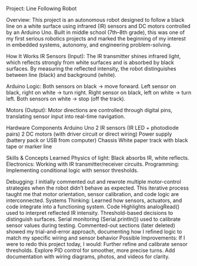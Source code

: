 Project: Line Following Robot


Overview: This project is an autonomous robot designed to follow a black line on a white surface using infrared (IR) sensors and DC motors controlled by an Arduino Uno. Built in middle school (7th–8th grade), this was one of my first serious robotics projects and marked the beginning of my interest in embedded systems, autonomy, and engineering problem-solving.

How It Works
  IR Sensors (Input): The IR transmitter shines infrared light, which reflects strongly from white surfaces and is absorbed by black surfaces. By measuring the reflected intensity, the robot distinguishes between line (black) and background (white).
  
  Arduino Logic:
    Both sensors on black → move forward.
    Left sensor on black, right on white → turn right.
    Right sensor on black, left on white → turn left.
    Both sensors on white → stop (off the track).
  
  Motors (Output): Motor directions are controlled through digital pins, translating sensor input into real-time navigation.
  
  Hardware Components
    Arduino Uno
    2 IR sensors (IR LED + photodiode pairs)
    2 DC motors (with driver circuit or direct wiring)
    Power supply (battery pack or USB from computer)
    Chassis 
    White paper track with black tape or marker line

Skills & Concepts Learned
  Physics of light: Black absorbs IR, white reflects.
  Electronics: Working with IR transmitter/receiver circuits.
  Programming: Implementing conditional logic with sensor thresholds.

  Debugging: I initially commented out and rewrote multiple motor-control strategies when the robot didn’t behave as expected. This iterative process taught me that motor orientation, sensor calibration, and code logic are interconnected.
  Systems Thinking: Learned how sensors, actuators, and code integrate into a functioning system.
  Code Highlights
    analogRead() used to interpret reflected IR intensity.
    Threshold-based decisions to distinguish surfaces.
    Serial monitoring (Serial.println()) used to calibrate sensor values during testing.
    Commented-out sections (later deleted) showed my trial-and-error approach, documenting how I refined logic to match my specific wiring and sensor behavior
Possible Improvements:
  If I were to redo this project today, I would:
    Further refine and calibrate sensor thresholds.
    Explore PID control for smoother, more precise turns.
    Add documentation with wiring diagrams, photos, and videos for clarity.
